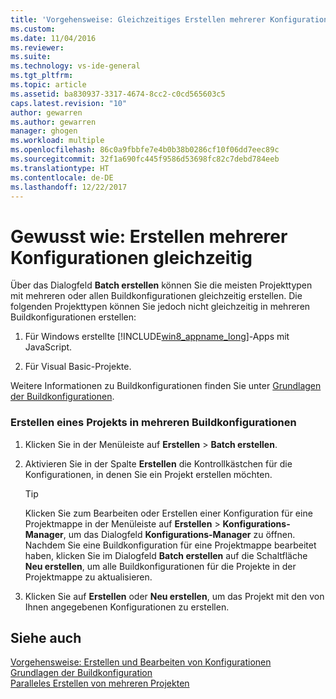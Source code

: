 ```yaml
---
title: 'Vorgehensweise: Gleichzeitiges Erstellen mehrerer Konfigurationen | Microsoft-Dokumentation'
ms.custom: 
ms.date: 11/04/2016
ms.reviewer: 
ms.suite: 
ms.technology: vs-ide-general
ms.tgt_pltfrm: 
ms.topic: article
ms.assetid: ba830937-3317-4674-8cc2-c0cd565603c5
caps.latest.revision: "10"
author: gewarren
ms.author: gewarren
manager: ghogen
ms.workload: multiple
ms.openlocfilehash: 86c0a9fbbfe7e4b0b38b0286cf10f06dd7eec89c
ms.sourcegitcommit: 32f1a690fc445f9586d53698fc82c7debd784eeb
ms.translationtype: HT
ms.contentlocale: de-DE
ms.lasthandoff: 12/22/2017
---
```

# <a name="how-to-build-multiple-configurations-simultaneously"></a>Gewusst wie: Erstellen mehrerer Konfigurationen gleichzeitig
Über das Dialogfeld **Batch erstellen** können Sie die meisten Projekttypen mit mehreren oder allen Buildkonfigurationen gleichzeitig erstellen. Die folgenden Projekttypen können Sie jedoch nicht gleichzeitig in mehreren Buildkonfigurationen erstellen:  
  
1.  Für Windows erstellte [!INCLUDE[win8_appname_long](../debugger/includes/win8_appname_long_md.md)]-Apps mit JavaScript.  
  
2.  Für Visual Basic-Projekte.  
  
 Weitere Informationen zu Buildkonfigurationen finden Sie unter [Grundlagen der Buildkonfigurationen](../ide/understanding-build-configurations.md).  
  
### <a name="to-build-a-project-in-multiple-build-configurations"></a>Erstellen eines Projekts in mehreren Buildkonfigurationen  
  
1.  Klicken Sie in der Menüleiste auf **Erstellen** > **Batch erstellen**.  
  
2.  Aktivieren Sie in der Spalte **Erstellen** die Kontrollkästchen für die Konfigurationen, in denen Sie ein Projekt erstellen möchten.  
  
    > [!TIP]
    >  Klicken Sie zum Bearbeiten oder Erstellen einer Konfiguration für eine Projektmappe in der Menüleiste auf **Erstellen** > **Konfigurations-Manager**, um das Dialogfeld **Konfigurations-Manager** zu öffnen. Nachdem Sie eine Buildkonfiguration für eine Projektmappe bearbeitet haben, klicken Sie im Dialogfeld **Batch erstellen** auf die Schaltfläche **Neu erstellen**, um alle Buildkonfigurationen für die Projekte in der Projektmappe zu aktualisieren.  
  
3.  Klicken Sie auf **Erstellen** oder **Neu erstellen**, um das Projekt mit den von Ihnen angegebenen Konfigurationen zu erstellen.  
  
## <a name="see-also"></a>Siehe auch  
 [Vorgehensweise: Erstellen und Bearbeiten von Konfigurationen](../ide/how-to-create-and-edit-configurations.md)   
 [Grundlagen der Buildkonfiguration](../ide/understanding-build-configurations.md)   
 [Paralleles Erstellen von mehreren Projekten](../msbuild/building-multiple-projects-in-parallel-with-msbuild.md)